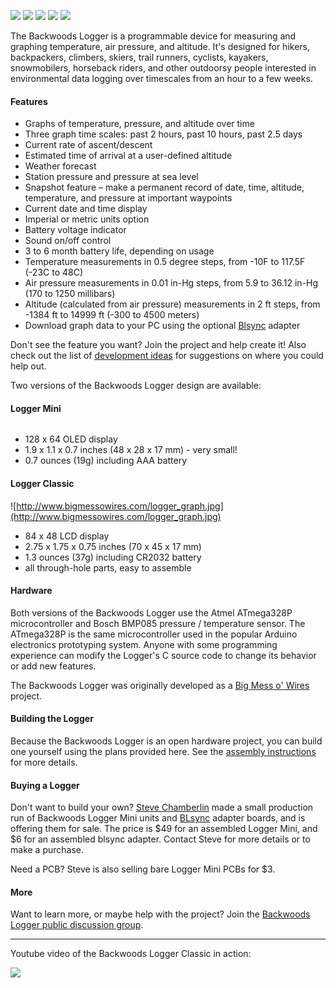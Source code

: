 ![](http://www.bigmessowires.com/lm_triptime_150.jpg) 
![](http://www.bigmessowires.com/lm_graph_150.jpg) 
![](http://www.bigmessowires.com/logger_langley5_150.jpg)
![](http://www.bigmessowires.com/logger_menu_150.jpg)
![](http://www.bigmessowires.com/logger_graph_150.jpg)

The Backwoods Logger is a programmable device for measuring and graphing temperature, air pressure, and altitude. It's designed for hikers, backpackers, climbers, skiers, trail runners, cyclists, kayakers, snowmobilers, horseback riders, and other outdoorsy people interested in environmental data logging over timescales from an hour to a few weeks.

#### Features ####
  * Graphs of temperature, pressure, and altitude over time
  * Three graph time scales: past 2 hours, past 10 hours, past 2.5 days
  * Current rate of ascent/descent
  * Estimated time of arrival at a user-defined altitude
  * Weather forecast
  * Station pressure and pressure at sea level
  * Snapshot feature – make a permanent record of date, time, altitude, temperature, and pressure at important waypoints
  * Current date and time display
  * Imperial or metric units option
  * Battery voltage indicator
  * Sound on/off control
  * 3 to 6 month battery life, depending on usage
  * Temperature measurements in 0.5 degree steps, from -10F to 117.5F (-23C to 48C)
  * Air pressure measurements in 0.01 in-Hg steps, from 5.9 to 36.12 in-Hg (170 to 1250 millibars)
  * Altitude (calculated from air pressure) measurements in 2 ft steps, from -1384 ft to 14999 ft (-300 to 4500 meters)
  * Download graph data to your PC using the optional [Blsync](https://github.com/steve-chamberlin/backwoods-logger/wiki/BLsync) adapter

Don't see the feature you want? Join the project and help create it! Also check out the list of [development ideas](https://github.com/steve-chamberlin/backwoods-logger/wiki/DevelopmentNeeds) for suggestions on where you could help out.

Two versions of the Backwoods Logger design are available:

#### Logger Mini ####
![![](http://www.bigmessowires.com/new-logger-mini-graph-300.png)](http://www.bigmessowires.com/new-logger-mini-graph.png)
  * 128 x 64 OLED display
  * 1.9 x 1.1 x 0.7 inches (48 x 28 x 17 mm) - very small!
  * 0.7 ounces (19g) including AAA battery

#### Logger Classic ####
![http://www.bigmessowires.com/logger_graph.jpg](http://www.bigmessowires.com/logger_graph.jpg)
  * 84 x 48 LCD display
  * 2.75 x 1.75 x 0.75 inches (70 x 45 x 17 mm)
  * 1.3 ounces (37g) including CR2032 battery
  * all through-hole parts, easy to assemble

#### Hardware ####
Both versions of the Backwoods Logger use the Atmel ATmega328P microcontroller and Bosch BMP085 pressure / temperature sensor. The ATmega328P is the same microcontroller used in the popular Arduino electronics prototyping system. Anyone with some programming experience can modify the Logger's C source code to change its behavior or add new features.

The Backwoods Logger was originally developed as a [Big Mess o' Wires](http://www.bigmessowires.com) project.

#### Building the Logger ####
Because the Backwoods Logger is an open hardware project, you can build one yourself using the plans provided here. See the [assembly instructions](https://github.com/steve-chamberlin/backwoods-logger/wiki/AssemblyInstructions) for more details.

#### Buying a Logger ####
Don't want to build your own? [Steve Chamberlin](mailto:steve@bigmessowires.com) made a small production run of Backwoods Logger Mini units and [BLsync](https://github.com/steve-chamberlin/backwoods-logger/wiki/BLsync) adapter boards, and is offering them for sale. The price is $49 for an assembled Logger Mini, and $6 for an assembled blsync adapter. Contact Steve for more details or to make a purchase.

Need a PCB? Steve is also selling bare Logger Mini PCBs for $3.

#### More ####
Want to learn more, or maybe help with the project? Join the [Backwoods Logger public discussion group](http://groups.google.com/group/backwoods-logger-discuss).


---

Youtube video of the Backwoods Logger Classic in action:

[![](http://www.bigmessowires.com/logger_youtube.jpg)](http://www.youtube.com/watch?v=xRp--kYWmEM)
